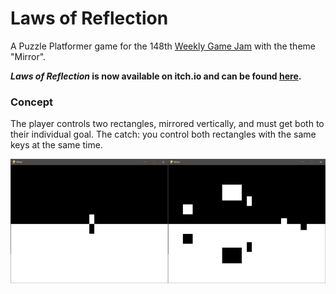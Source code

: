 # Laws of Reflection

A Puzzle Platformer game for the 148th [Weekly Game Jam](https://itch.io/jam/weekly-game-jam-148) with the theme "Mirror".

***Laws of Reflection* is now available on itch.io and can be found [here](https://michael-r-ryan.itch.io/laws-of-reflection).**

### Concept
The player controls two rectangles, mirrored vertically, and must get both to their individual goal. The catch: you control both rectangles with the same keys at the same time.

<img alt="Concept image 1" src="https://github.com/MichaelRRyan/Laws-of-Reflection/blob/Concept/concept0.png" width="50%"/><img alt="Concept image 2" src="https://github.com/MichaelRRyan/Laws-of-Reflection/blob/Concept/concept1.png" width="50%"/>
